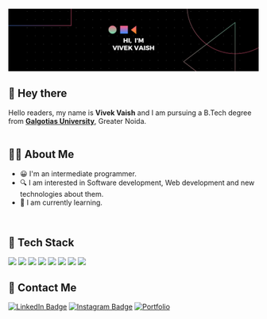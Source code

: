 <!--START_SECTION:waka-->
<!--END_SECTION:waka-->

![Profile banner](https://github.com/Vivekv634/VivekVaish/blob/main/profile%20banner.png)

## 👋 Hey there
Hello readers, my name is **Vivek Vaish** and I am pursuing a B.Tech degree from [**Galgotias University**](https://www.galgotiasuniversity.edu.in/), Greater Noida.
<br>
<br>

## 🧑‍💻 About Me
* 😀 I'm an intermediate programmer.
* 🔍 I am interested in Software development, Web development and new technologies about them.
* 🌱 I am currently learning.
<br>

## 💼 Tech Stack
![](https://img.shields.io/badge/Code-MySQL-informational?style=flat&logo=MySQL&logoColor=white&color=blue)
![](https://img.shields.io/badge/Code-Python-informational?style=flat&logo=Python&logoColor=white&color=blue)
![](https://img.shields.io/badge/Code-C++-informational?style=flat&logo=C++&logoColor=white&color=blue)
![](https://img.shields.io/badge/Code-C-informational?style=flat&logo=C&logoColor=white&color=blue)
![](https://img.shields.io/badge/Code-Java-informational?style=flat&logo=Java&logoColor=white&color=blue)
![](https://img.shields.io/badge/Code-Html-informational?style=flat&logo=Html&logoColor=white&color=blue)
![](https://img.shields.io/badge/Code-CSS-informational?style=flat&logo=CSS&logoColor=white&color=blue)
![](https://img.shields.io/badge/Code-Javascript-informational?style=flat&logo=Javascript&logoColor=white&color=blue)

## 🙌 Contact Me
[![LinkedIn Badge](https://img.shields.io/badge/LinkedIn-Profile-informational?style=flat&logo=linkedin&logoColor=white&color=blue)](https://www.linkedin.com/in/vivek-vaish-bb5803257/)
[![Instagram Badge](https://img.shields.io/badge/Instagram-Profile-informational?style=flat&logo=instagram&logoColor=white&color=blue)](https://www.instagram.com/v.codr/)
[![Portfolio](https://img.shields.io/badge/Website-Portfolio-blue)](https://vivekv634.github.io/Portfolio/)

